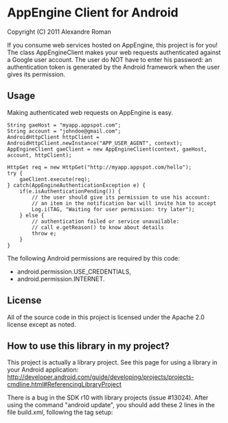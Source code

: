 AppEngine Client for Android
============================
Copyright (C) 2011 Alexandre Roman

If you consume web services hosted on AppEngine, this project is for you!
The class AppEngineClient makes your web requests authenticated against a Google
user account. The user do NOT have to enter his password: an authentication
token is generated by the Android framework when the user gives its permission.

Usage
-----

Making authenticated web requests on AppEngine is easy.

    String gaeHost = "myapp.appspot.com";
    String account = "johndoe@gmail.com";
    AndroidHttpClient httpClient = AndroidHttpClient.newInstance("APP_USER_AGENT", context);
    AppEngineClient gaeClient = new AppEngineClient(context, gaeHost, account, httpClient);

    HttpGet req = new HttpGet("http://myapp.appspot.com/hello");
    try {
        gaeClient.execute(req);
    } catch(AppEngineAuthenticationException e) {
    	if(e.isAuthenticationPending()) {
    		// the user should give its permission to use his account:
    		// an item in the notification bar will invite him to accept
    		Log.i(TAG, "Waiting for user permission: try later");
    	} else {
    	    // authentication failed or service unavailable:
    	    // call e.getReason() to know about details
    		throw e;
    	}
    }

The following Android permissions are required by this code:

 * android.permission.USE_CREDENTIALS,
 * android.permission.INTERNET.

License
-------

All of the source code in this project is licensed under the
Apache 2.0 license except as noted.

How to use this library in my project?
--------------------------------------

This project is actually a library project.
See this page for using a library in your Android application:
  http://developer.android.com/guide/developing/projects/projects-cmdline.html#ReferencingLibraryProject

There is a bug in the SDK r10 with library projects (issue #13024).
After using the command "android update", you should add these 2 lines
in the file build.xml, following the tag setup:
    <!-- fix compile error with SDK r10: http://code.google.com/p/android/issues/detail?id=13024 -->
    <path id="android.libraries.src"><path refid="project.libraries.src" /></path>
    <path id="android.libraries.jars"><path refid="project.libraries.jars" /></path>
